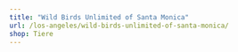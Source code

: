 ```yaml
---
title: "Wild Birds Unlimited of Santa Monica"
url: /los-angeles/wild-birds-unlimited-of-santa-monica/
shop: Tiere
---
```

